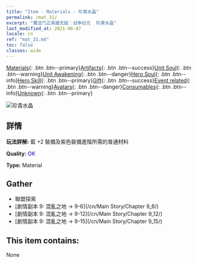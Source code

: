 ```yaml
---
title: "Item - Materials - 珍貴水晶"
permalink: /mat_31/
excerpt: "魔法门之英雄无敌：战争纪元  珍貴水晶"
last_modified_at: 2021-06-07
locale: cn
ref: "mat_31.md"
toc: false
classes: wide
---
```

 [Materials](/ItemsCN/){: .btn .btn--primary}[Artifacts](/ItemsCN/Artifacts/){: .btn .btn--success}[Unit Soul](/ItemsCN/UnitSoul/){: .btn .btn--warning}[Unit Awakening](/ItemsCN/UnitAwakening/){: .btn .btn--danger}[Hero Soul](/ItemsCN/HeroSoul/){: .btn .btn--info}[Hero Skill](/ItemsCN/HeroSkill/){: .btn .btn--primary}[Gift](/ItemsCN/Gift/){: .btn .btn--success}[Event related](/ItemsCN/Events/){: .btn .btn--warning}[Avatars](/ItemsCN/Avatars/){: .btn .btn--danger}[Consumables](/ItemsCN/Consumables/){: .btn .btn--info}[Unknown](/ItemsCN/Unknown/){: .btn .btn--primary}

 ![珍貴水晶](/images/t/i_cailiao_shuijing1.png)

## 詳情
 **玩法詳解:** 藍 +2 裝備及紫色裝備進階所需的普通材料

 **Quality:** <span style="color: #0000CD">OK</span>

 **Type:** Material

## Gather

*    聯盟探索 
*    [劇情副本 9: 混亂之地 -> 9-6](/cn/Main Story/Chapter 9_6/) 
*    [劇情副本 9: 混亂之地 -> 9-12](/cn/Main Story/Chapter 9_12/) 
*    [劇情副本 9: 混亂之地 -> 9-15](/cn/Main Story/Chapter 9_15/) 

## This item contains:

  None

